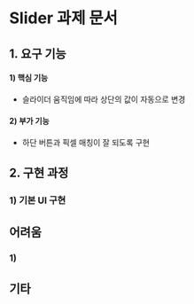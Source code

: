 # Slider 과제 문서

## 1. 요구 기능

#### 1) 핵심 기능

- 슬라이더 움직임에 따라 상단의 값이 자동으로 변경

#### 2) 부가 기능

- 하단 버튼과 픽셀 매칭이 잘 되도록 구현

## 2. 구현 과정

### 1) 기본 UI 구현

## 어려움

### 1)

## 기타
